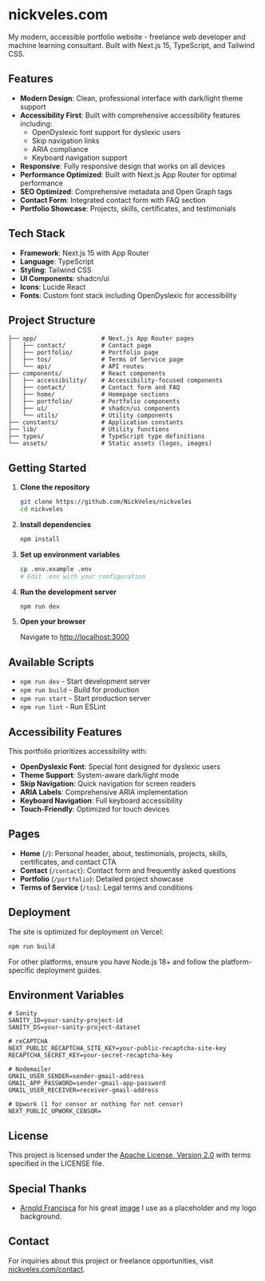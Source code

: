 # nickveles.com

My modern, accessible portfolio website - freelance web developer and machine learning consultant. Built with Next.js 15, TypeScript, and Tailwind CSS.

## Features

- **Modern Design**: Clean, professional interface with dark/light theme support
- **Accessibility First**: Built with comprehensive accessibility features including:
  - OpenDyslexic font support for dyslexic users
  - Skip navigation links
  - ARIA compliance
  - Keyboard navigation support
- **Responsive**: Fully responsive design that works on all devices
- **Performance Optimized**: Built with Next.js App Router for optimal performance
- **SEO Optimized**: Comprehensive metadata and Open Graph tags
- **Contact Form**: Integrated contact form with FAQ section
- **Portfolio Showcase**: Projects, skills, certificates, and testimonials

## Tech Stack

- **Framework**: Next.js 15 with App Router
- **Language**: TypeScript
- **Styling**: Tailwind CSS
- **UI Components**: shadcn/ui
- **Icons**: Lucide React
- **Fonts**: Custom font stack including OpenDyslexic for accessibility

## Project Structure

```
├── app/                  # Next.js App Router pages
│   ├── contact/          # Contact page
│   ├── portfolio/        # Portfolio page
│   ├── tos/              # Terms of Service page
│   └── api/              # API routes
├── components/           # React components
│   ├── accessibility/    # Accessibility-focused components
│   ├── contact/          # Contact form and FAQ
│   ├── home/             # Homepage sections
│   ├── portfolio/        # Portfolio components
│   ├── ui/               # shadcn/ui components
│   └── utils/            # Utility components
├── constants/            # Application constants
├── lib/                  # Utility functions
├── types/                # TypeScript type definitions
└── assets/               # Static assets (logos, images)
```

## Getting Started

1. **Clone the repository**

   ```bash
   git clone https://github.com/NickVeles/nickveles
   cd nickveles
   ```

2. **Install dependencies**

   ```bash
   npm install
   ```

3. **Set up environment variables**

   ```bash
   cp .env.example .env
   # Edit .env with your configuration
   ```

4. **Run the development server**

   ```bash
   npm run dev
   ```

5. **Open your browser**

   Navigate to [http://localhost:3000](http://localhost:3000)

## Available Scripts

- `npm run dev` - Start development server
- `npm run build` - Build for production
- `npm run start` - Start production server
- `npm run lint` - Run ESLint

## Accessibility Features

This portfolio prioritizes accessibility with:

- **OpenDyslexic Font**: Special font designed for dyslexic users
- **Theme Support**: System-aware dark/light mode
- **Skip Navigation**: Quick navigation for screen readers
- **ARIA Labels**: Comprehensive ARIA implementation
- **Keyboard Navigation**: Full keyboard accessibility
- **Touch-Friendly**: Optimized for touch devices

## Pages

- **Home** (`/`): Personal header, about, testimonials, projects, skills, certificates, and contact CTA
- **Contact** (`/contact`): Contact form and frequently asked questions
- **Portfolio** (`/portfolio`): Detailed project showcase
- **Terms of Service** (`/tos`): Legal terms and conditions

## Deployment

The site is optimized for deployment on Vercel:

```bash
npm run build
```

For other platforms, ensure you have Node.js 18+ and follow the platform-specific deployment guides.

## Environment Variables

```
# Sanity
SANITY_ID=your-sanity-project-id
SANITY_DS=your-sanity-project-dataset

# reCAPTCHA
NEXT_PUBLIC_RECAPTCHA_SITE_KEY=your-public-recaptcha-site-key
RECAPTCHA_SECRET_KEY=your-secret-recaptcha-key

# Nodemailer
GMAIL_USER_SENDER=sender-gmail-address
GMAIL_APP_PASSWORD=sender-gmail-app-password
GMAIL_USER_RECEIVER=receiver-gmail-address

# Upwork (1 for censor or nothing for not censor)
NEXT_PUBLIC_UPWORK_CENSOR=
```

## License

This project is licensed under the [Apache License, Version 2.0](https://www.apache.org/licenses/LICENSE-2.0) with terms specified in the LICENSE file.

## Special Thanks

- [Arnold Francisca](https://unsplash.com/@clark_fransa) for his great [image](https://unsplash.com/photos/turned-on-macbook-pro-wit-programming-codes-display-f77Bh3inUpE) I use as a placeholder and my logo background.

## Contact

For inquiries about this project or freelance opportunities, visit [nickveles.com/contact](https://nickveles.com/contact).
